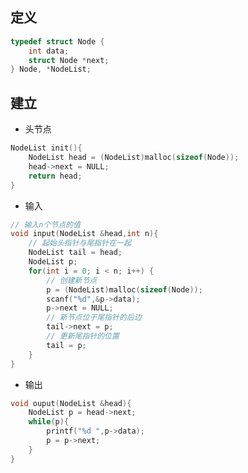 <!--
 * @Description: 
 * @Version: 1.0
 * @Author: DaLao
 * @Email: dalao_li@163.com
 * @Date: 2021-10-06 13:11:32
 * @LastEditors: DaLao
 * @LastEditTime: 2022-01-09 21:53:42
-->


## 定义

```c++
typedef struct Node {
	int data;
	struct Node *next;
} Node, *NodeList;
```

## 建立

- 头节点

```c++
NodeList init(){
    NodeList head = (NodeList)malloc(sizeof(Node));
	head->next = NULL;
    return head;
}
```

- 输入

```c++
// 输入n个节点的值
void input(NodeList &head,int n){
	// 起始头指针与尾指针在一起
	NodeList tail = head;
	NodeList p;
	for(int i = 0; i < n; i++) {
        // 创建新节点
	    p = (NodeList)malloc(sizeof(Node));
	    scanf("%d",&p->data);
	    p->next = NULL;
        // 新节点位于尾指针的后边
		tail->next = p;
        // 更新尾指针的位置
		tail = p;
	}
}
```

- 输出

```c++
void ouput(NodeList &head){
    NodeList p = head->next;
    while(p){
        printf("%d ",p->data);
        p = p->next;
    }
}
```

